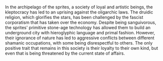 In the archipelago of the sprites, a society of loyal and artistic beings, the kleptocracy has led to an uprising against the oligarchic laws. The druidic religion, which glorifies the stars, has been challenged by the fascist corporatism that has taken over the economy. Despite being sanguivorous, the sprites' primitive stone-age technology has allowed them to build an underground city with hieroglyphic language and primal fashion. However, their ignorance of nature has led to aggressive conflicts between different shamanic occupations, with some being disrespectful to others. The only positive trait that remains in this society is their loyalty to their own kind, but even that is being threatened by the current state of affairs.